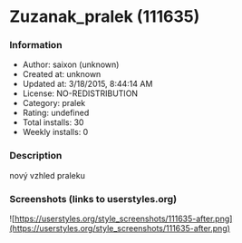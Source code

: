 # Zuzanak_pralek (111635)

### Information
- Author: saixon (unknown)
- Created at: unknown
- Updated at: 3/18/2015, 8:44:14 AM
- License: NO-REDISTRIBUTION
- Category: pralek
- Rating: undefined
- Total installs: 30
- Weekly installs: 0


### Description
nový vzhled praleku


### Screenshots (links to userstyles.org)
![https://userstyles.org/style_screenshots/111635-after.png](https://userstyles.org/style_screenshots/111635-after.png)


